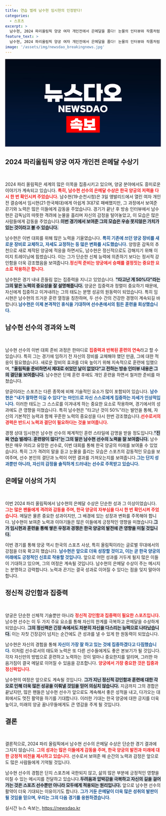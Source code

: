 ```yaml
---
title: 연습 벌레 남수현 임시현의 인정받다!
categories:
  - 스포츠
excerpt: >
  남수현, 2024 파리올림픽 양궁 여자 개인전에서 은메달을 품다! 눈물의 인터뷰와 작품처럼 다듬어진 자세의 비결은? 훈련과 노력의 결실을 보여준 그녀의 이야기를 들어보세요!
feature_text: >
  남수현, 2024 파리올림픽 양궁 여자 개인전에서 은메달을 품다! 눈물의 인터뷰와 작품처럼 다듬어진 자세의 비결은? 훈련과 노력의 결실을 보여준 그녀의 이야기를 들어보세요!
image: '/assets/img/newsdao_breakingnews.jpg'
---
```


<p><img src="/assets/img/newsdao_breakingnews.jpg" alt="bookingtag 속보" /></p>

<h2 data-ke-size="size26">2024 파리올림픽 양궁 여자 개인전 은메달 수상기</h2>

<p data-ke-size="size16">&nbsp;</p> 

<p>2024 파리 올림픽은 세계의 많은 이목을 집중시키고 있으며, 양궁 분야에서도 흥미로운 이야기가 계속되고 있습니다. <b><span style="color: #ee2323;">특히, 남수현 선수의 은메달 수상은 한국 양궁의 저력을 다시 한 번 확인시켜 주었습니다.</span></b> 남수현(19·순천시청)은 3일 앵발리드에서 열린 여자 개인전 결승에서 임시현(21·한국체대)에게 아쉽게 3대7로 패배했지만, 그 과정에서 보여준 끈기와 노력은 많은 이들에게 감동을 주었습니다. 경기가 끝난 후 방송 인터뷰에서 남수현은 감독님의 따뜻한 격려에 눈물을 흘리며 자신의 감정을 털어놓았고, 이 모습은 많은 사람들에게 감동을 주었습니다.<b><span style="background-color: #21538527;">이번 경기에서 보여준 그의 모습은 우승 못지않은 가치가 있는 것이라고 볼 수 있습니다.</span></b></p>

<p>남수현은 이번 대회를 위해 많은 노력을 기울였습니다. <b><span style="color: #1a5490;">특히 기존에 쓰던 양궁 장비를 새로운 장비로 교체하고, 자세도 교정하는 등 많은 변화를 시도했습니다.</span></b> 양창훈 감독의 추천으로 새로 제작된 양궁에 적응을 하면서도, 남수현은 정신적으로도 강해지기 위해 이미지 트레이닝에 힘썼습니다. 이는 그가 단순한 신체 능력에 의존하기 보다는 정서적 강인함을 더욱 강조했음을 보여줍니다.<b><span style="color: #ee2323;">정신적 준비는 양궁에서 승패를 결정짓는 중요한 요소로 작용하곤 합니다.</span></b></p>

<p>남수현은 경기 내내 흔들림 없는 집중력을 지니고 있었습니다. <b><span style="background-color: #21538527;">"타고난 게 50%다"라는 그의 말은 노력의 중요성을 잘 설명해줍니다.</span></b> 양궁은 집중력과 정렬이 중요하기 때문에, 자신에게 집중하고 이겨내려는 그의 태도는 분명 성공의 원동력이 되었습니다. 특히 임시현은 남수현의 뜨거운 훈련 열정을 칭찬하며, 두 선수 간의 건강한 경쟁이 계속되길 바랍니다.<b><span style="color: #1a5490;">남수현은 이제 본격적인 휴식을 기대하며 선수촌에서의 힘든 훈련을 회상했습니다.</span></b></p>

<h2 data-ke-size="size26">남수현 선수의 경과와 노력</h2>

<p data-ke-size="size16">&nbsp;</p>

<p>남수현 선수의 이번 대회 준비 과정은 한마디로 <b><span style="color: #ee2323;">집중력과 반복된 훈련의 연속</span></b>라고 할 수 있습니다. 특히 그는 경기에 임하기 전 자신의 장비를 교체해야 했던 만큼, 그에 대한 적응이 필요했습니다. 새로운 장비의 효과를 더욱 높이기 위해 지속적으로 훈련에 임했으며, <b><span style="background-color: #21538527;">"올림픽을 준비하면서 제대로 쉬었던 날이 없었다"고 전하는 방송 인터뷰 내용은 그의 결단을 보여줍니다.</span></b> 남수현은 단체 훈련 후에도 개인 훈련을 하면서 철저한 준비를 마쳤습니다.</p>

<p>양궁이라는 스포츠는 다른 종목에 비해 기술적인 요소가 많이 포함되어 있습니다. <b><span style="color: #1a5490;">남수현은 "내가 잘하면 이길 수 있다"는 마인드로 자신 스스로에게 집중하는 자세가 인상적입니다.</span></b> 이러한 태도는 그 스스로를 이겨내게 하는 중요한 요소로 작용하며, 경기에서의 성과에도 큰 영향을 미쳤습니다. 특히 남수현은 "타고난 것이 50%"라는 발언을 통해, 자신의 기본적인 능력과 함께 꾸준한 노력의 중요성을 다시 한번 강조했습니다.<b><span style="color: #ee2323;">선수로서의 경력은 반드시 노력과 결단이 필요하다는 것을 보여줍니다.</span></b></p>

<p>경쟁 상대 임시현은 남수현 선수의 체계적인 훈련 스타일에 감명을 받을 정도입니다.<b><span style="background-color: #21538527;">“진짜 연습 벌레다. 훈련량이 많다”는 그의 말은 남수현 선수의 노력을 잘 보여줍니다.</span></b> 남수현은 매우 어리고 유망한 선수로, 이번 대회를 통해 한국 양궁의 미래를 보여줄 수 있었습니다. 특히 그가 격려의 말을 듣고 눈물을 흘리는 모습은 스포츠의 감동적인 모습을 보여주며, 선수 본인의 결단과 노력이 어떤 결과를 가져오는지를 보여줍니다.<b><span style="color: #1a5490;">그는 단지 성과뿐만 아니라, 자신의 감정을 솔직하게 드러내는 선수로 주목받고 있습니다.</span></b></p>

<h2 data-ke-size="size26">은메달 이상의 가치</h2>

<p data-ke-size="size16">&nbsp;</p>

<p>이번 2024 파리 올림픽에서 남수현의 은메달 수상은 단순한 성과 그 이상이었습니다. <b><span style="color: #ee2323;">그는 많은 팬들에게 격려와 감동을 주며, 한국 양궁의 자부심을 다시 한 번 확인시켜 주었습니다.</span></b> 메달은 물론 중요한 성과이지만, 그 배경에 있는 성장과 변화를 주목해야 합니다. 남수현이 보여준 노력과 이야기들은 많은 이들에게 긍정적인 영향을 미쳤습니다.<b><span style="background-color: #21538527;">그가 임시현과 훈련을 통해 쌓은 우정과 경쟁은 한국 양궁의 발전에 큰 영향을 미칠 것입니다.</span></b></p>

<p>이번 경기를 통해 양궁 역시 한국의 스포츠 사상, 특히 올림픽이라는 글로벌 무대에서의 강점을 더욱 확고히 했습니다. <b><span style="color: #1a5490;">남수현은 앞으로 더욱 성장할 것이고, 이는 곧 한국 양궁의 미래에도 긍정적인 신호로 작용할 것입니다.</span></b> 앞으로 어떤 성과를 거두게 될지 많은 이들이 기대하고 있으며, 그의 여정은 계속될 것입니다. 남수현의 은메달 수상이 주는 메시지는 분명하고 강력합니다. 노력과 끈기는 결국 성과로 이어질 수 있다는 점을 잊지 말아야 합니다.</p>

<h2 data-ke-size="size26">정신적 강인함과 집중력</h2>

<p data-ke-size="size16">&nbsp;</p>

<p>양궁은 단순한 신체적 기술뿐만 아니라 <b><span style="color: #ee2323;">정신적 강인함과 집중력이 필요한 스포츠입니다.</span></b> 남수현 선수는 이 두 가지 주요 요소를 통해 자신의 한계를 극복하고 은메달을 수상하게 되었습니다. <b><span style="background-color: #21538527;">그의 정신력은 긴장 속에서도 차분히 자신을 다스리는 능력으로 나타났습니다.</span></b> 이는 자칫 긴장감이 넘치는 순간에도 큰 성과를 낼 수 있게 한 원동력이 되었습니다. </p>

<p>남수현은 자신의 경험을 통해 <b><span style="color: #1a5490;">자신이 가장 잘 하고 있는 것에 집중하겠다고 다짐했습니다.</span></b> 이처럼 선수로서의 태도와 노력은 또 다른 선수들에게도 좋은 본보기가 될 것입니다. 각자 자신만의 방법으로 훈련하고 노력하는 것이 얼마나 중요한지를 알리며, 그러한 마음가짐이 결국 메달로 이어질 수 있음을 강조합니다. <b><span style="color: #ee2323;">양궁에서 가장 중요한 것은 집중과 정신력입니다.</span></b></p>

<p>남수현의 여정은 앞으로도 계속될 것입니다. <b><span style="background-color: #21538527;">그가 지닌 정신적 강인함과 훈련에 대한 각오로 인해 더욱 많은 성공을 이뤄낼 것임을 믿어 의심치 않습니다.</span></b> 지금까지 그의 경합은 끝났지만, 많은 팬들은 남수현 선수가 앞으로도 계속해서 좋은 성적을 내고, 다가오는 대회에서도 멋진 활약을 하기를 기대합니다. 이러한 기대는 한국 양궁에 대한 긍지를 더욱 높이고, 미래의 양궁 꿈나무들에게도 큰 영감을 주게 될 것입니다. </p>

<h2 data-ke-size="size26">결론</h2>

<p data-ke-size="size16">&nbsp;</p>

<p>결론적으로, 2024 파리 올림픽에서 남수현 선수의 은메달 수상은 단순한 경기 결과에 그치지 않습니다. <b><span style="color: #ee2323;">그의 성과는 많은 이들에게 감동을 주며, 한국 양궁의 발전과 미래에 대한 긍정적 비전을 제시하고 있습니다.</span></b> 선수로서 보여준 매 순간의 노력과 감정은 앞으로도 많은 사람들에게 기억될 것입니다. </p>

<p>남수현 선수의 경험은 단지 스포츠에 국한되지 않고, 삶의 많은 부분에 긍정적인 영향을 미칠 수 있는 메시지를 전달하고 있습니다.<b><span style="background-color: #21538527;">두려움과 압박감을 극복하고 자신의 길을 걸어가는 것은 스포츠 선수뿐만 아니라 모두에게 적용되는 원리입니다.</span></b> 앞으로 남수현 선수의 활약이 더욱 기대되는 이유이기도 합니다. <b><span style="color: #1a5490;">그가 거둔 은메달이 더욱 많은 성취의 발판이 될 것임을 믿으며, 우리는 그의 다음 경기를 응원하겠습니다.</span></b></p>
실시간 뉴스 속보는, <a href="https://newsdao.kr" rel="dofollow">https://newsdao.kr</a>



